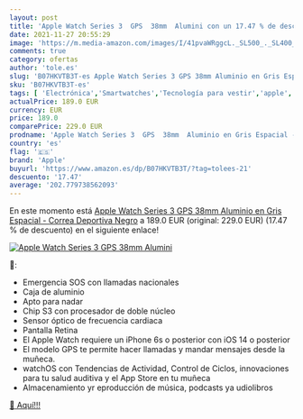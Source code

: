 ```yaml
---
layout: post
title: 'Apple Watch Series 3  GPS  38mm  Alumini con un 17.47 % de descuento'
date: 2021-11-27 20:55:29
image: 'https://m.media-amazon.com/images/I/41pvaWRggcL._SL500_._SL400_.jpg'
comments: true
category: ofertas
author: 'tole.es'
slug: 'B07HKVTB3T-es Apple Watch Series 3 GPS 38mm Aluminio en Gris Espacial -...'
sku: 'B07HKVTB3T-es'
tags: [ 'Electrónica','Smartwatches','Tecnología para vestir','apple', ]
actualPrice: 189.0 EUR
currency: EUR
price: 189.0
comparePrice: 229.0 EUR
prodname: 'Apple Watch Series 3  GPS  38mm  Aluminio en Gris Espacial - Correa Deportiva Negro'
country: 'es'
flag: '🇪🇸'
brand: 'Apple'
buyurl: 'https://www.amazon.es/dp/B07HKVTB3T/?tag=tolees-21'
descuento: '17.47'
average: '202.779738562093'
---
```


En este momento está [Apple Watch Series 3  GPS  38mm  Aluminio en Gris Espacial - Correa Deportiva Negro](https://www.amazon.es/dp/B07HKVTB3T/?tag=tolees-21) a 189.0 EUR (original: 229.0 EUR) (17.47 %  de descuento) en el siguiente enlace!

[![Apple Watch Series 3  GPS  38mm  Alumini](https://m.media-amazon.com/images/I/41pvaWRggcL._SL500_._SL400_.jpg)](https://www.amazon.es/dp/B07HKVTB3T/?tag=tolees-21)

🔎:

- Emergencia SOS con llamadas nacionales
- Caja de aluminio
- Apto para nadar
- Chip S3 con procesador de doble núcleo
- Sensor óptico de frecuencia cardiaca
- Pantalla Retina
- El Apple Watch requiere un iPhone 6s o posterior con iOS 14 o posterior
- El modelo GPS te permite hacer llamadas y mandar mensajes desde la muñeca.
- watchOS con Tendencias de Actividad, Control de Ciclos, innovaciones para tu salud auditiva y el App Store en tu muñeca
- Almacenamiento yr eproducción de música, podcasts ya udiolibros

[🛒 Aquí!!!](https://www.amazon.es/dp/B07HKVTB3T/?tag=tolees-21)
